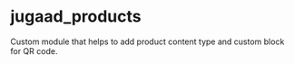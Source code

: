# jugaad_products
Custom module that helps to add product content type and custom block for QR code.

